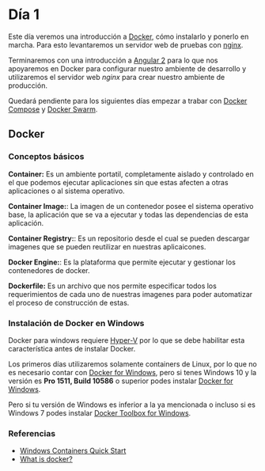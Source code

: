 # Día 1

Este día veremos una introducción a [Docker][docker], cómo instalarlo y ponerlo
en marcha. Para esto levantaremos un servidor web de pruebas con [nginx][nginx].

Terminaremos con una introducción a [Angular 2][ng2] para lo que nos apoyaremos
en Docker para configurar nuestro ambiente de desarrollo y utilizaremos el
servidor web *nginx* para crear nuestro ambiente de producción.

Quedará pendiente para los siguientes días empezar a trabar con [Docker
Compose][docker-compose] y [Docker Swarm][docker-swarm].

[docker]: https://www.docker.com/
[nginx]: http://nginx.org/
[ng2]: https://angular.io/
[docker-compose]: https://docs.docker.com/compose/
[docker-swarm]: https://docs.docker.com/engine/swarm/

## Docker

### Conceptos básicos

**Container:** Es un ambiente portatil, completamente aislado y controlado en el
que podemos ejecutar aplicaciones sin que estas afecten a otras aplicaciones o
al sistema operativo.

**Container Image:**: La imagen de un contenedor posee el sistema operativo
base, la aplicación que se va a ejecutar y todas las dependencias de esta
aplicación.

**Container Registry:**: Es un repositorio desde el cual se pueden descargar
imagenes que se pueden reutilizar en nuestras aplicaicones.

**Docker Engine:**: Es la plataforma que permite ejecutar y gestionar los
contenedores de docker.

**Dockerfile:** Es un archivo que nos permite especificar todos los
requerimientos de cada uno de nuestras imagenes para poder automatizar el
proceso de construcción de estas.

### Instalación de Docker en Windows

Docker para windows requiere [Hyper-V][HyperV] por lo que se debe habilitar esta
característica antes de instalar Docker.

Los primeros días utilizaremos solamente containers de Linux, por lo que no es
necesario contar con [Docker for Windows][Docker4Win], pero si tenes Windows 10
y la versión es **Pro 1511, Build 10586** o superior podes instalar [Docker for
Windows][Docker4Win].

Pero si tu versión de Windows es inferior a la ya mencionada o incluso si es
Windows 7 podes instalar [Docker Toolbox for Windows][DockerTools4Win].

[Docker4Win]: https://docs.docker.com/docker-for-windows/
[DockerTools4Win]: https://www.docker.com/products/docker-toolbox
[HyperV]: https://msdn.microsoft.com/en-us/virtualization/hyperv_on_windows/quick_start/walkthrough_install

### Referencias

* [Windows Containers Quick
  Start](https://msdn.microsoft.com/virtualization/windowscontainers/quick_start/quick_start)
* [What is docker?](https://www.docker.com/what-docker)